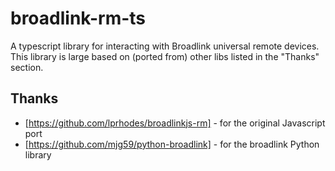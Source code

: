 # broadlink-rm-ts
A typescript library for interacting with Broadlink universal remote devices. This library is large based on (ported from)
other libs listed in the "Thanks" section.

## Thanks
- [https://github.com/lprhodes/broadlinkjs-rm] - for the original Javascript port
- [https://github.com/mjg59/python-broadlink] - for the broadlink Python library
